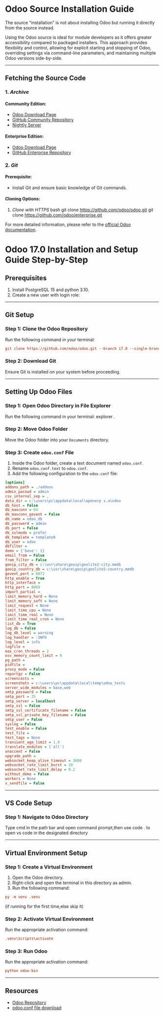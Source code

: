 # Odoo Source Installation Guide

The source “installation” is not about installing Odoo but running it directly from the source instead.

Using the Odoo source is ideal for module developers as it offers greater accessibility compared to packaged installers. This approach provides flexibility and control, allowing for explicit starting and stopping of Odoo, overriding settings via command-line parameters, and maintaining multiple Odoo versions side-by-side.

---

## Fetching the Source Code

### 1. *Archive*
#### Community Edition:
- [Odoo Download Page](https://www.odoo.com/page/download)
- [GitHub Community Repository](https://github.com/odoo/odoo)
- [Nightly Server](http://nightly.odoo.com/)

#### Enterprise Edition:
- [Odoo Download Page](https://www.odoo.com/page/download)
- [GitHub Enterprise Repository](https://github.com/odoo/enterprise)

### 2. *Git*
#### Prerequisite:
- Install Git and ensure basic knowledge of Git commands.

#### Cloning Options:
1. *Clone with HTTPS*
   bash
   git clone https://github.com/odoo/odoo.git
   git clone https://github.com/odoo/enterprise.git

For more detailed information, please refer to the [official Odoo documentation](https://www.odoo.com/documentation/18.0/administration/on_premise/source.html).

# Odoo 17.0 Installation and Setup Guide Step-by-Step

## Prerequisites
1. Install PostgreSQL 15 and python 3.10.
2. Create a new user with login role:


---

## Git Setup

### Step 1: Clone the Odoo Repository
Run the following command in your terminal:
```ini
git clone https://github.com/odoo/odoo.git --branch 17.0 --single-branch --depth 1
```

### Step 2: Download Git
Ensure Git is installed on your system before proceeding.

---

## Setting Up Odoo Files

### Step 1: Open Odoo Directory in File Explorer
Run the following command in your terminal:
explorer .


### Step 2: Move Odoo Folder
Move the Odoo folder into your `Documents` directory.

### Step 3: Create `odoo.conf` File
1. Inside the Odoo folder, create a text document named `odoo.conf`.
2. Rename `odoo.conf.text` to `odoo.conf`.
3. Add the following configuration to the `odoo.conf` file:
```ini
[options]
addons_path = ./addons
admin_passwd = admin
csv_internal_sep = ,
data_dir = c:\users\pc\appdata\local\openerp s.a\odoo
db_host = False
db_maxconn = 64
db_maxconn_gevent = False
db_name = odoo_db
db_password = admin
db_port = False
db_sslmode = prefer
db_template = template0
db_user = odoo
dbfilter = 
demo = {'base': 1}
email_from = False
from_filter = False
geoip_city_db = c:\usr\share\geoip\geolite2-city.mmdb
geoip_country_db = c:\usr\share\geoip\geolite2-country.mmdb
gevent_port = 8072
http_enable = True
http_interface = 
http_port = 8069
import_partial = 
limit_memory_hard = None
limit_memory_soft = None
limit_request = None
limit_time_cpu = None
limit_time_real = None
limit_time_real_cron = None
list_db = True
log_db = False
log_db_level = warning
log_handler = :INFO
log_level = info
logfile = 
max_cron_threads = 2
osv_memory_count_limit = 0
pg_path = 
pidfile = 
proxy_mode = False
reportgz = False
screencasts = 
screenshots = c:\users\pc\appdata\local\temp\odoo_tests
server_wide_modules = base,web
smtp_password = False
smtp_port = 25
smtp_server = localhost
smtp_ssl = False
smtp_ssl_certificate_filename = False
smtp_ssl_private_key_filename = False
smtp_user = False
syslog = False
test_enable = False
test_file = 
test_tags = None
transient_age_limit = 1.0
translate_modules = ['all']
unaccent = False
upgrade_path = 
websocket_keep_alive_timeout = 3600
websocket_rate_limit_burst = 10
websocket_rate_limit_delay = 0.2
without_demo = False
workers = None
x_sendfile = False
```

---

## VS Code Setup

### Step 1: Navigate to Odoo Directory
Type cmd in the path bar and open command prompt,then use code . to open vs code in the designated directory


---

## Virtual Environment Setup

### Step 1: Create a Virtual Environment
1. Open the Odoo directory.
2. Right-click and open the terminal in this directory as admin.
3. Run the following command:
```ini
py -m venv .venv
```
(if running for the first time,else skip it)


### Step 2: Activate Virtual Environment
Run the appropriate activation command:
```ini
.venv\Scripts\activate
```

### Step 3: Run Odoo
Run the appropriate activation command:
```ini
python odoo-bin
```
---

## Resources

- [Odoo Repository](https://github.com/odoo/odoo)
- [odoo.conf file download](https://odiwaretech-my.sharepoint.com/personal/kunal_rout_odiware_com/_layouts/15/onedrive.aspx?id=%2Fpersonal%2Fkunal%5Frout%5Fodiware%5Fcom%2FDocuments%2FMicrosoft%20Teams%20Chat%20Files%2Fodoo%20%281%29%2Econf&parent=%2Fpersonal%2Fkunal%5Frout%5Fodiware%5Fcom%2FDocuments%2FMicrosoft%20Teams%20Chat%20Files&ga=1)
